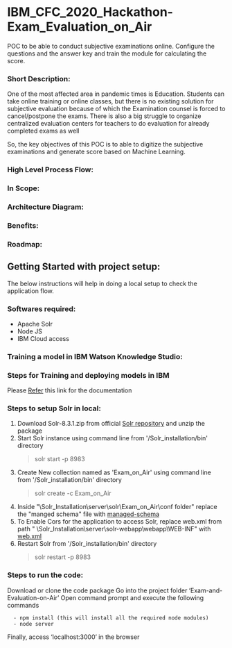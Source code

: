 # IBM_CFC_2020_Hackathon-Exam_Evaluation_on_Air
POC to be able to conduct subjective examinations online. Configure the questions and the answer key and train the module for calculating the score.

### Short Description:
One of the most affected area in pandemic times is Education. Students can take online training or online classes, but there is no existing solution for subjective evaluation because of which the Examination counsel is forced to cancel/postpone the exams. There is also a big struggle to organize centralized evaluation centers  for teachers to do evaluation for already completed exams as well

So, the key objectives of this POC is to able to digitize the subjective examinations and generate score based on Machine Learning.

### High Level Process Flow:

### In Scope:

### Architecture Diagram:

### Benefits:

### Roadmap:

## Getting Started with project setup:
The below instructions will help in doing a local setup to check the application flow.

### Softwares required:
  - Apache Solr
  - Node JS
  - IBM Cloud access

### Training a model in IBM Watson Knowledge Studio:
### Steps for Training and deploying models in IBM
   Please [Refer](/Source_code/IBM_Docs) this link for the documentation
### Steps to setup Solr in local:
1. Download Solr-8.3.1.zip from official [Solr repository](https://archive.apache.org/dist/lucene/solr/8.3.1/) and unzip the package
2. Start Solr instance using command line from '/Solr_installation/bin' directory
    >solr start -p 8983
3. Create New collection named as 'Exam_on_Air' using command line from '/Solr_installation/bin' directory
   >solr create -c Exam_on_Air
4. Inside "\Solr_Installation\server\solr\Exam_on_Air\conf folder" replace the "manged schema" file with [managed-schema](/Source_code/Solr_Conf/managed-schema)
5. To Enable Cors for the application to access Solr, replace web.xml from path " \Solr_Installation\server\solr-webapp\webapp\WEB-INF" with [web.xml](/Source_code/Solr_Conf/web.xml)
6. Restart Solr from '/Solr_installation/bin' directory
    >solr restart -p 8983
### Steps to run the code:
  Download or clone the code package
  Go into the project folder ‘Exam-and-Evaluation-on-Air’
  Open command prompt and execute the following commands
  ```
    - npm install (this will install all the required node modules)
    - node server
  ```
  
 Finally, access ‘localhost:3000’ in the browser

